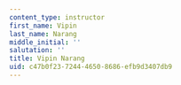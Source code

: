 ```yaml
---
content_type: instructor
first_name: Vipin
last_name: Narang
middle_initial: ''
salutation: ''
title: Vipin Narang
uid: c47b0f23-7244-4650-8686-efb9d3407db9
---
```

